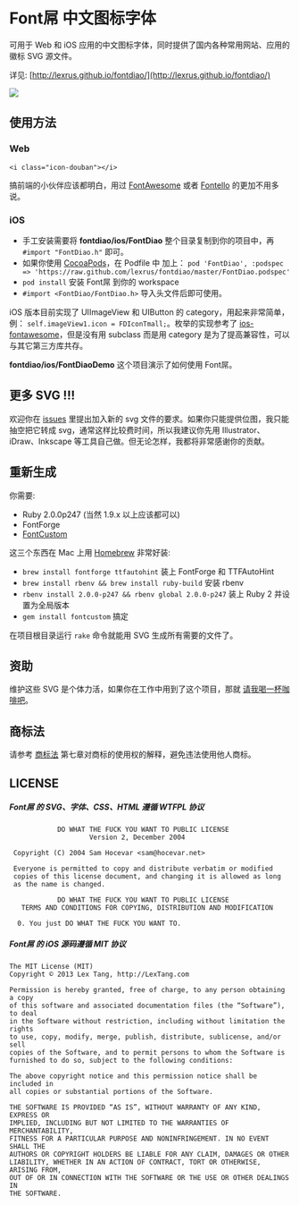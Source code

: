 # Font屌 中文图标字体
可用于 Web 和 iOS 应用的中文图标字体，同时提供了国内各种常用网站、应用的徽标 SVG 源文件。

详见: [http://lexrus.github.io/fontdiao/](http://lexrus.github.io/fontdiao/)

![](https://raw.github.com/lexrus/fontdiao/master/assets/fontdiao_iphone.jpg)

## 使用方法
### Web
```
<i class="icon-douban"></i>
```
搞前端的小伙伴应该都明白，用过 [FontAwesome](http://fortawesome.github.io/Font-Awesome/) 或者 [Fontello](http://fontello.com) 的更加不用多说。


### iOS

* 手工安装需要将 __fontdiao/ios/FontDiao__ 整个目录复制到你的项目中，再 ```#import "FontDiao.h"``` 即可。
* 如果你使用 [CocoaPods](http://cocoapods.org)，在 Podfile 中 加上：
```pod 'FontDiao', :podspec => 'https://raw.github.com/lexrus/fontdiao/master/FontDiao.podspec'```
* ```pod install``` 安装 Font屌 到你的 workspace
* ```#import <FontDiao/FontDiao.h>``` 导入头文件后即可使用。

iOS 版本目前实现了 UIImageView 和 UIButton 的 category，用起来非常简单，例： ```self.imageView1.icon = FDIconTmall;```。枚举的实现参考了 [ios-fontawesome](https://github.com/alexdrone/ios-fontawesome)，但是没有用 subclass 而是用 category 是为了提高兼容性，可以与其它第三方库共存。

__fontdiao/ios/FontDiaoDemo__ 这个项目演示了如何使用 Font屌。


## 更多 SVG !!!
欢迎你在 [issues](https://github.com/lexrus/fontdiao/issues?state=open) 里提出加入新的 svg 文件的要求。如果你只能提供位图，我只能抽空把它转成 svg，通常这样比较费时间，所以我建议你先用 Illustrator、iDraw、Inkscape 等工具自己做。但无论怎样，我都将非常感谢你的贡献。


## 重新生成
你需要:

* Ruby 2.0.0p247 (当然 1.9.x 以上应该都可以)
* FontForge
* [FontCustom](http://fontcustom.com)

这三个东西在 Mac 上用 [Homebrew](http://brew.sh) 非常好装:

* ```brew install fontforge ttfautohint``` 装上 FontForge 和 TTFAutoHint
* ```brew install rbenv && brew install ruby-build``` 安装 rbenv
* ```rbenv install 2.0.0-p247 && rbenv global 2.0.0-p247``` 装上 Ruby 2 并设置为全局版本
* ```gem install fontcustom``` 搞定

在项目根目录运行 ```rake``` 命令就能用 SVG 生成所有需要的文件了。


## 资助
维护这些 SVG 是个体力活，如果你在工作中用到了这个项目，那就 [请我喝一杯咖啡吧](http://me.alipay.com/lexrus)。


## 商标法
请参考 [商标法](http://baike.baidu.com/view/77684.htm) 第七章对商标的使用权的解释，避免违法使用他人商标。


## LICENSE

##### Font屌 的 SVG、字体、CSS、HTML 遵循 WTFPL 协议
```
            DO WHAT THE FUCK YOU WANT TO PUBLIC LICENSE
                    Version 2, December 2004

 Copyright (C) 2004 Sam Hocevar <sam@hocevar.net>

 Everyone is permitted to copy and distribute verbatim or modified
 copies of this license document, and changing it is allowed as long
 as the name is changed.

            DO WHAT THE FUCK YOU WANT TO PUBLIC LICENSE
   TERMS AND CONDITIONS FOR COPYING, DISTRIBUTION AND MODIFICATION

  0. You just DO WHAT THE FUCK YOU WANT TO.

```


##### Font屌 的 iOS 源码遵循 MIT 协议

```
The MIT License (MIT)
Copyright © 2013 Lex Tang, http://LexTang.com

Permission is hereby granted, free of charge, to any person obtaining a copy
of this software and associated documentation files (the “Software”), to deal
in the Software without restriction, including without limitation the rights
to use, copy, modify, merge, publish, distribute, sublicense, and/or sell
copies of the Software, and to permit persons to whom the Software is
furnished to do so, subject to the following conditions:

The above copyright notice and this permission notice shall be included in
all copies or substantial portions of the Software.

THE SOFTWARE IS PROVIDED “AS IS”, WITHOUT WARRANTY OF ANY KIND, EXPRESS OR
IMPLIED, INCLUDING BUT NOT LIMITED TO THE WARRANTIES OF MERCHANTABILITY,
FITNESS FOR A PARTICULAR PURPOSE AND NONINFRINGEMENT. IN NO EVENT SHALL THE
AUTHORS OR COPYRIGHT HOLDERS BE LIABLE FOR ANY CLAIM, DAMAGES OR OTHER
LIABILITY, WHETHER IN AN ACTION OF CONTRACT, TORT OR OTHERWISE, ARISING FROM,
OUT OF OR IN CONNECTION WITH THE SOFTWARE OR THE USE OR OTHER DEALINGS IN
THE SOFTWARE.
```
